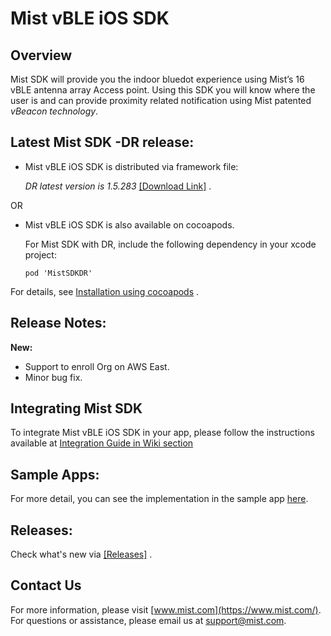 # Mist vBLE iOS SDK

## Overview
Mist SDK will provide you the indoor bluedot experience using Mist’s 16 vBLE antenna array Access point. Using this SDK you will know where the user is and can provide proximity related notification using Mist patented *vBeacon technology*.

## Latest Mist SDK -DR release:
* Mist vBLE iOS SDK is distributed via framework file:            

  *DR latest version is 1.5.283* [[Download Link]](https://github.com/mistsys/mist-vble-ios-sdk/tree/master-dr2/Frameworks/1.5.283) .  

OR

* Mist vBLE iOS SDK is also available on cocoapods.     

  For Mist SDK with DR, include the following dependency in your xcode project:

  ```pod 'MistSDKDR'                    ```

For details, see [Installation using cocoapods](https://github.com/mistsys/mist-vble-ios-sdk/wiki#installation-using-cocoa-pods) .  

## Release Notes:
**New:**
* Support to enroll Org on AWS East. 
* Minor bug fix.   


## Integrating Mist SDK
To integrate Mist vBLE iOS SDK in your app, please follow the instructions available at [Integration Guide in Wiki section](https://github.com/mistsys/mist-vble-ios-sdk/wiki)

## Sample Apps:
For more detail, you can see the implementation in the sample app [here](https://github.com/mistsys/mist-vble-ios-sdk/tree/master-dr2/DemoApp).


## Releases:
Check what's new via [[Releases]](https://github.com/mistsys/mist-vble-ios-sdk/releases) .  


## Contact Us
For more information, please visit [www.mist.com](https://www.mist.com/). For questions or assistance, please email us at support@mist.com.
